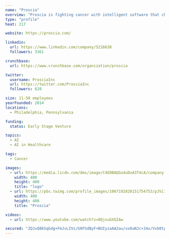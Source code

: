 ```yaml
---
name: "Proscia"
overview: "Proscia is fighting cancer with intelligent software that changes the way the world practices pathology. Join us."
type: "profile"
heat: 217

website: https://proscia.com/

linkedin:
  url: https://www.linkedin.com/company/5216638
  followers: 3361

crunchbase:
  url: https://www.crunchbase.com/organization/proscia

twitter:
  username: ProsciaInc
  url: https://twitter.com/ProsciaInc
  followers: 628

size: 11-50 employees
yearFounded: 2014
locations:
  - Philadelphia, Pennsylvania

funding:
  status: Early Stage Venture

topics:
  - AI
  - AI in Healthcare

tags:
  - Cancer

images:
  - url: https://media.licdn.com/dms/image/C4E0BAQGo4uDxA3T4cA/company-logo_400_400/0?e=1582761600&v=beta&t=wU1f8JtG7Vh4XP1wXxr4RytN2r8rvtqfhEKHutuHXCQ
    width: 400
    height: 400
    title: "logo"
  - url: https://pbs.twimg.com/profile_images/1067192828151754753/pJVi1G-6_400x400.jpg
    width: 400
    height: 400
    title: "Proscia"

videos:
  - url: https://www.youtube.com/watch?v=8QjxuGXGIAw

secured: "ZQJvQ86SqGdg+FmJvLIVz/G0FSdByF+BUIyzaAA2au/vx0uNJc+34x/Vxb0tpeUyGBzFSCuY8KFAHx1FGxDWCsomp+9nQnoelDLLXv5UdyhZMgLUQNIz7bciLhKd7/iVgtmovF6aZ4EP/V12JOeP5VrjCd5fQRL4HBrADvNZ1qh1m8xsyIeL2mniWfZnNUxjGbEI08TjabFIkuk7vfQeTWFR0iQ3zPkaNhnsFaO+1za0khzKfQ9yGiCP9lP67NdfcAegThC9UKedysLI67gDN6fJjPmapFOYxWZd6MhGm6UfHR2kK4CS84zvVlHFQlcA;el9l+E5js7hvwrOv10BYSQ=="
---
```


